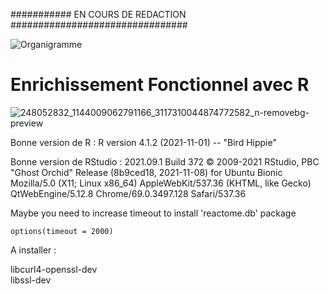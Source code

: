 ########### EN COURS DE REDACTION ################################

![Organigramme](https://github.com/meijemathe/projet_enrichissement_fonctionnel/tree/main/img/organigramme.png)

# Enrichissement Fonctionnel avec R


![248052832_1144009062791166_3117310044874772582_n-removebg-preview](https://user-images.githubusercontent.com/76952273/146406179-0c34461b-0e2d-471f-9784-4ea19238a1c1.png)

Bonne version de R : 
R version 4.1.2 (2021-11-01) -- "Bird Hippie"

Bonne version de RStudio :
2021.09.1 Build 372
© 2009-2021 RStudio, PBC
"Ghost Orchid" Release (8b9ced18, 2021-11-08) for Ubuntu Bionic
Mozilla/5.0 (X11; Linux x86_64) AppleWebKit/537.36 (KHTML, like Gecko) QtWebEngine/5.12.8 Chrome/69.0.3497.128 Safari/537.36


Maybe you need to increase timeout to install 'reactome.db' package

```
options(timeout = 2000)
```
A installer : 

libcurl4-openssl-dev  
libssl-dev
